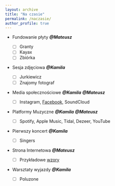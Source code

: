 ```yaml
---
layout: archive
title: "Na czasie"
permalink: /naczasie/
author_profile: true
---
```


- Fundowanie płyty ***@Mateusz***
  - [ ] Granty
  - [ ] Kayax
  - [ ] Zbiórka
- Sesja zdjęciowa ***@Kamila***
  - [ ] Jurkiewicz 
  - [ ] Znajomy fotograf 
- Media społecznościowe ***@Kamila*** ***@Mateusz*** 
  - [ ] Instagram, [Facebook](https://diymusician.cdbaby.com/music-promotion/facebook-101-setting-up-an-artistband-page/), SoundCloud 
- Platformy Muzyczne ***@Kamila*** ***@Mateusz***
  - [ ] Spotify, Apple Music, Tidal, Dezeer, YouTube
- Pierwszy koncert ***@Kamila***
  - [ ] Singers 
- Strona Internetowa ***@Mateusz***
  
  - [ ] Przykładowe [wzory](https://www.awwwards.com/) 
- Warsztaty wyjazdy ***@Kamila***
  
  - [ ] Poluzone 